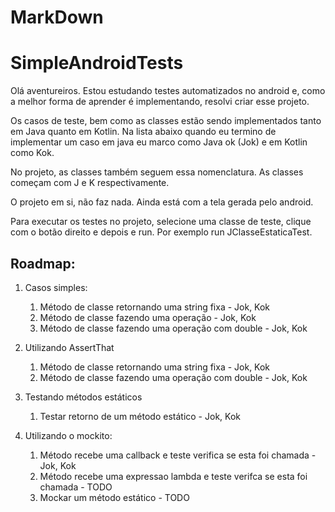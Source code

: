 # MarkDown

# SimpleAndroidTests
Olá aventureiros. Estou estudando testes automatizados no android e, como a melhor forma de aprender é implementando, resolvi criar esse projeto. 

Os casos de teste, bem como as classes estão sendo implementados tanto em Java quanto em Kotlin. Na lista abaixo quando eu termino de implementar um caso em java eu marco como Java ok (Jok) e em Kotlin como Kok.

No projeto, as classes também seguem essa nomenclatura. As classes começam com J e K respectivamente.

O projeto em si, não faz nada. Ainda está com a tela gerada pelo android.

Para executar os testes no projeto, selecione uma classe de teste, clique com o botão direito e depois e run. Por exemplo run JClasseEstaticaTest.

## Roadmap:

1. Casos simples:
    1. Método de classe retornando uma string fixa - Jok, Kok
    1. Método de classe fazendo uma operação - Jok, Kok
    1. Método de classe fazendo uma operação com double - Jok, Kok 

1. Utilizando AssertThat
    1. Método de classe retornando uma string fixa - Jok, Kok
    1. Método de classe fazendo uma operação com double - Jok, Kok 

1. Testando métodos estáticos
    1. Testar retorno de um método estático - Jok, Kok

1. Utilizando o mockito:
    1. Método recebe uma callback e teste verifica se esta foi chamada - Jok, Kok
    1. Método recebe uma expressao lambda e teste verifca se esta foi chamada - TODO
    1. Mockar um método estático - TODO
